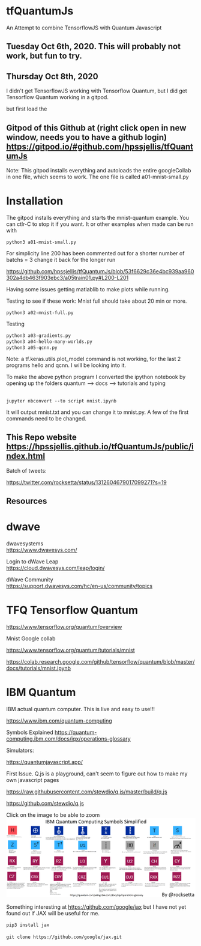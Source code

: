 # tfQuantumJs
An Attempt to combine TensorflowJS with Quantum Javascript



## Tuesday Oct 6th, 2020. This will probably not work, but fun to try.


## Thursday Oct 8th, 2020
I didn't get TensorflowJS working with Tensorflow Quantum, but I did get Tensorflow Quantum working in a gitpod.

but first load the 

## Gitpod of this Github at (right click open in new window, needs you to have a github login) https://gitpod.io/#github.com/hpssjellis/tfQuantumJs

Note: This gitpod installs everything and autoloads the entire googleCollab in one file, which seems to work. The one file is called a01-mnist-small.py


# Installation

The gitpod installs everything and starts the mnist-quantum example.
You can ctlr-C to stop it if you want.
It or other examples when made can be run with
```
python3 a01-mnist-small.py

```
For simplicity line 200 has been commented out for a shorter number of batchs = 3 change it back for the longer run

https://github.com/hpssjellis/tfQuantumJs/blob/53f6629c36e4bc939aa960302a4db463f903ebc3/a05train01.py#L200-L201


Having some issues getting matlablib to make plots while running.

Testing to see if these work: Mnist full should take about 20 min or more.
```
python3 a02-mnist-full.py

```
Testing

```
python3 a03-gradients.py
python3 a04-hello-many-worlds.py
python3 a05-qcnn.py

```
Note: a tf.keras.utils.plot_model command is not working, for the last 2 programs hello and qcnn. I will be looking into it.



To make the above python program I converted the ipython notebook by opening up the 
folders quantum --> docs --> tutorials and typing

```

jupyter nbconvert --to script mnist.ipynb

```
It will output mnist.txt and you can change it to mnist.py. A few of the first commands need to be changed.







## This Repo website https://hpssjellis.github.io/tfQuantumJs/public/index.html  


Batch of tweets: 


https://twitter.com/rocksetta/status/1312604679017099271?s=19



##  Resources


# dwave
dwavesystems  
https://www.dwavesys.com/

Login to dWave Leap  
https://cloud.dwavesys.com/leap/login/
 
dWave Community  
https://support.dwavesys.com/hc/en-us/community/topics





# TFQ Tensorflow Quantum

https://www.tensorflow.org/quantum/overview


Mnist Google collab

https://www.tensorflow.org/quantum/tutorials/mnist

https://colab.research.google.com/github/tensorflow/quantum/blob/master/docs/tutorials/mnist.ipynb



# IBM Quantum

IBM actual quantum computer. This is live and easy to use!!! 

https://www.ibm.com/quantum-computing

Symbols Explained
https://quantum-computing.ibm.com/docs/iqx/operations-glossary


Simulators:

https://quantumjavascript.app/












First Issue. Q.js is a playground, can't seem to figure out how to make my own javascript pages






https://raw.githubusercontent.com/stewdio/q.js/master/build/q.js



https://github.com/stewdio/q.js



Click on the image to be able to zoom  
[![IBM-Symbols](ibm-symbols-and-names05.png)](https://hpssjellis.github.io/tfQuantumJs/public/ibm-quantum-symbols.html)





Something interesting at  https://github.com/google/jax but I have not yet found out if JAX will be useful for me.

```
pip3 install jax

git clone https://github.com/google/jax.git

```

